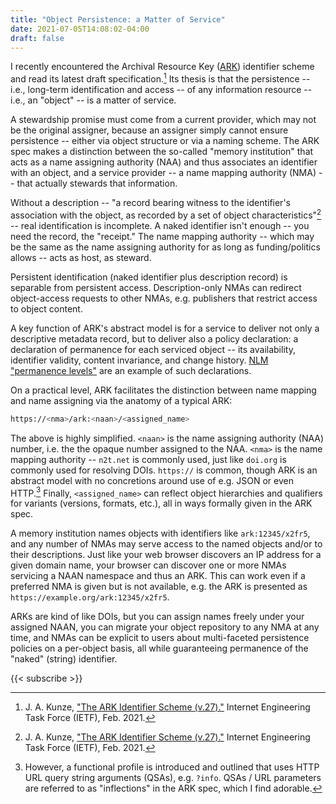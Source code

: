```yaml
---
title: "Object Persistence: a Matter of Service"
date: 2021-07-05T14:08:02-04:00
draft: false
---
```


I recently encountered the Archival Resource Key ([ARK](https://arks.org/)) identifier scheme and
read its latest draft specification.[^1] Its thesis is that the persistence -- i.e., long-term
identification and access -- of any information resource -- i.e., an "object" -- is a matter of
service.

A stewardship promise must come from a current provider, which may not be the original assigner,
because an assigner simply cannot ensure persistence -- either via object structure or via a naming
scheme. The ARK spec makes a distinction between the so-called "memory institution" that acts as a
name assigning authority (NAA) and thus associates an identifier with an object, and a service
provider -- a name mapping authority (NMA) -- that actually stewards that information.

Without a description -- "a record bearing witness to the identifier's association with the object,
as recorded by a set of object characteristics"[^1] -- real identification is incomplete. A naked
identifier isn't enough -- you need the record, the "receipt." The name mapping authority -- which
may be the same as the name assigning authority for as long as funding/politics allows -- acts as
host, as steward.

Persistent identification (naked identifier plus description record) is separable from persistent
access. Description-only NMAs can redirect object-access requests to other NMAs, e.g. publishers
that restrict access to object content.

A key function of ARK's abstract model is for a service to deliver not only a descriptive metadata
record, but to deliver also a policy declaration: a declaration of permanence for each serviced
object -- its availability, identifier validity, content invariance, and change history. [NLM
"permanence levels"](https://www.nlm.nih.gov/pubs/techbull/ma05/ma05_archive.html) are an example of
such declarations.

On a practical level, ARK facilitates the distinction between name mapping and name assigning via
the anatomy of a typical ARK:

```bash
https://<nma>/ark:<naan>/<assigned_name>
```

The above is highly simplified. `<naan>` is the name assigning authority (NAA) number, i.e. the the
opaque number assigned to the NAA. `<nma>` is the name mapping authority -- `n2t.net` is commonly
used, just like `doi.org` is commonly used for resolving DOIs. `https://` is common, though ARK is
an abstract model with no concretions around use of e.g. JSON or even HTTP.[^2] Finally,
`<assigned_name>` can reflect object hierarchies and qualifiers for variants (versions, formats,
etc.), all in ways formally given in the ARK spec.

A memory institution names objects with identifiers like `ark:12345/x2fr5`, and any number of NMAs
may serve access to the named objects and/or to their descriptions. Just like your web browser
discovers an IP address for a given domain name, your browser can discover one or more NMAs
servicing a NAAN namespace and thus an ARK. This can work even if a preferred NMA is given but is
not available, e.g. the ARK is presented as `https://example.org/ark:12345/x2fr5`.

ARKs are kind of like DOIs, but you can assign names freely under your assigned NAAN, you can
migrate your object repository to any NMA at any time, and NMAs can be explicit to users about
multi-faceted persistence policies on a per-object basis, all while guaranteeing permanence of the
"naked" (string) identifier.

[^1]: J. A. Kunze, ["The ARK Identifier Scheme
(v.27)."](https://www.ietf.org/archive/id/draft-kunze-ark-27.txt) Internet Engineering Task Force
(IETF), Feb. 2021.

[^2]: However, a functional profile[^3] is introduced and outlined that uses HTTP URL query string
arguments (QSAs), e.g. `?info`. QSAs / URL parameters are referred to as "inflections" in the ARK
spec, which I find adorable.

[^3]: A citation within a citation? You read right. For more on "functional profile" as a term of
art for implementing an abstract model's functions, specifically via both HTTP URL QSAs and via HTTP
headers, see L. G. Svensson, R. Atkinson, and N. J. Car, “Content Negotiation by Profile: W3C
Working Draft,” Nov. 26, 2019.
[https://www.w3.org/TR/2019/WD-dx-prof-conneg-20191126/](https://www.w3.org/TR/2019/WD-dx-prof-conneg-20191126/).

{{< subscribe >}}